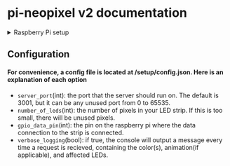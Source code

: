 # pi-neopixel v2 documentation

<details>
	<summary>Raspberry Pi setup</summary>
</details>

## Configuration

#### For convenience, a config file is located at /setup/config.json. Here is an explanation of each option
- `server_port`(int): the port that the server should run on. The default is 3001, but it can be any unused port from 0 to 65535.
- `number_of_leds`(int): the number of pixels in your LED strip. If this is too small, there will be unused pixels.
- `gpio_data_pin`(int): the pin on the raspberry pi where the data connection to the strip is connected.
- `verbose_logging`(bool): if true, the console will output a message every time a request is recieved, containing the color(s), animation(if applicable), and affected LEDs.


